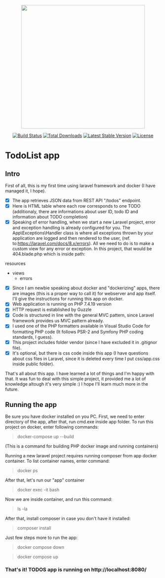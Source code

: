 <p align="center"><a href="https://laravel.com" target="_blank"><img src="https://raw.githubusercontent.com/laravel/art/master/logo-lockup/5%20SVG/2%20CMYK/1%20Full%20Color/laravel-logolockup-cmyk-red.svg" width="400"></a></p>

<p align="center">
<a href="https://travis-ci.org/laravel/framework"><img src="https://travis-ci.org/laravel/framework.svg" alt="Build Status"></a>
<a href="https://packagist.org/packages/laravel/framework"><img src="https://img.shields.io/packagist/dt/laravel/framework" alt="Total Downloads"></a>
<a href="https://packagist.org/packages/laravel/framework"><img src="https://img.shields.io/packagist/v/laravel/framework" alt="Latest Stable Version"></a>
<a href="https://packagist.org/packages/laravel/framework"><img src="https://img.shields.io/packagist/l/laravel/framework" alt="License"></a>
</p>

# TodoList app

## Intro

First of all, this is my first time using laravel framework and docker (I have managed it, I hope).

- [x] The app retrieves JSON data from REST API "/todos" endpoint.
- [x] Here is HTML table where each row corresponds to one TODO (additionaly, there are informations about user ID, todo ID and information about TODO completion)
- [x] Speaking of error handling, when we start a new Laravel project, error and exception handling is already configured for you. The App\Exceptions\Handler class is where all exceptions thrown by your application are logged and then rendered to the user, (ref. to:https://laravel.com/docs/8.x/errors).
All we need to do is to make a custom view for any error or exception. In this project, that would be 404.blade.php which is inside path:

resources
- views
  - errors
    
- [x] Since I am newbie speaking about docker and "dockerizing" apps, there are images (this is a proper way to call it) for webserver and app itself. I'll give the instructions for running this app on docker.
- [x] Web application is running on PHP 7.4.19 version
- [x] HTTP request is established by Guzzle
- [x] Code is structured in line with the general MVC pattern, since Laravel framework provides us MVC pattern already.
- [x] I used one of the PHP formatters available in Visual Studio Code for formatting PHP code (It follows PSR-2 and Symfony PHP coding standards, I guess).
- [x] This project includes folder vendor (since I have excluded it in .gitignor file).
- [x] It's optional, but there is css code inside this app (I have questions about css files in Laravel, since it is deleted every time I put css/app.css inside public folder).

That's all about this app. I have learned a lot of things and I'm happy with that. It was fun to deal with this simple project, it provided me a lot of knowledge altough it's very simple :)
I hope I'll learn much more in the future.

## Running the app

Be sure you have docker installed on you PC.
First, we need to enter directory of the app, after that, run cmd.exe inside app folder.
To run this project on docker, enter following commands:

>docker-compose up --build
>
(This is a command for building PHP docker image and running containers)

Running a new laravel project requires running composer from app docker container.
To list container names, enter command:

>docker ps
>
After that, let's run our "app" container

>docker exec -it <docker container ID> bash
    
Now we are inside container, and run this command:
    
>ls -la
    
After that, install composer in case you don't have it installed:
    
>composer install
    
Just few steps more to run the app:
    
>docker compose down
    
>docker compose up
    
### That's it! TODOS app is running on http://localhost:8080/
